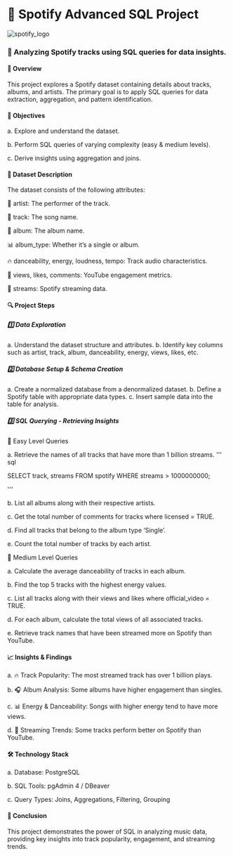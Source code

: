# 🎵 Spotify Advanced SQL Project

![spotify_logo](https://github.com/user-attachments/assets/f18951d7-3130-49f8-aa5c-f7ee23ba5b46)

### 📌 Analyzing Spotify tracks using SQL queries for data insights.

#### 📌 Overview
This project explores a Spotify dataset containing details about tracks, albums, and artists. The primary goal is to apply SQL queries for data extraction, aggregation, and pattern identification.

#### 🚀 Objectives
a. Explore and understand the dataset.

b. Perform SQL queries of varying complexity (easy & medium levels).

c. Derive insights using aggregation and joins.

#### 📂 Dataset Description
The dataset consists of the following attributes:

🎤 artist: The performer of the track.

🎵 track: The song name.

💽 album: The album name.

📊 album_type: Whether it’s a single or album.

🔥 danceability, energy, loudness, tempo: Track audio characteristics.

🎥 views, likes, comments: YouTube engagement metrics.

📡 streams: Spotify streaming data.

#### 🔍 Project Steps
##### 1️⃣ Data Exploration
a. Understand the dataset structure and attributes.
b. Identify key columns such as artist, track, album, danceability, energy, views, likes, etc.

##### 2️⃣ Database Setup & Schema Creation
a. Create a normalized database from a denormalized dataset.
b. Define a Spotify table with appropriate data types.
c. Insert sample data into the table for analysis.

##### 3️⃣ SQL Querying - Retrieving Insights
🔹 Easy Level Queries

a. Retrieve the names of all tracks that have more than 1 billion streams.
'''
sql

SELECT track, streams 
FROM spotify 
WHERE streams > 1000000000;

'''

b. List all albums along with their respective artists.

c. Get the total number of comments for tracks where licensed = TRUE.

d. Find all tracks that belong to the album type ‘Single’.

e. Count the total number of tracks by each artist.

🔹 Medium Level Queries

a. Calculate the average danceability of tracks in each album.

b. Find the top 5 tracks with the highest energy values.

c. List all tracks along with their views and likes where official_video = TRUE.

d. For each album, calculate the total views of all associated tracks.

e. Retrieve track names that have been streamed more on Spotify than YouTube.

#### 📈 Insights & Findings
a. 🔥 Track Popularity: The most streamed track has over 1 billion plays.

b. 🎧 Album Analysis: Some albums have higher engagement than singles.

c. 📊 Energy & Danceability: Songs with higher energy tend to have more views.

d. 📢 Streaming Trends: Some tracks perform better on Spotify than YouTube.

#### 🛠 Technology Stack
a. Database: PostgreSQL

b. SQL Tools: pgAdmin 4 / DBeaver

c. Query Types: Joins, Aggregations, Filtering, Grouping

#### 🎯 Conclusion
This project demonstrates the power of SQL in analyzing music data, providing key insights into track popularity, engagement, and streaming trends.


